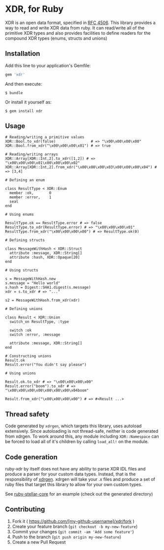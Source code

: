 # XDR, for Ruby

XDR is an open data format, specified in [RFC 4506](http://tools.ietf.org/html/rfc4506.html).  This library provides a way to read and write XDR data from ruby.  It can read/write all of the primitive XDR types and also provides facilities to define readers for the compound XDR types (enums, structs and unions)

## Installation

Add this line to your application's Gemfile:

```ruby
gem 'xdr'
```

And then execute:

    $ bundle

Or install it yourself as:

    $ gem install xdr

## Usage

```
# Reading/writing a primitive values
XDR::Bool.to_xdr(false)                # => "\x00\x00\x00\x00"
XDR::Bool.from_xdr("\x00\x00\x00\x01") # => true

# Reading/writing arrays
XDR::Array[XDR::Int,2].to_xdr([1,2]) # => "\x00\x00\x00\x01\x00\x00\x00\x02"
XDR::Array[XDR::Int,2].from_xdr("\x00\x00\x00\x03\x00\x00\x00\x04") # => [3,4]

# Defining an enum

class ResultType < XDR::Enum
  member :ok,       0
  member :error,    1
  seal
end

# Using enums

ResultType.ok == ResultType.error # => false
ResultType.to_xdr(ResultType.error) # => "\x00\x00\x00\x01"
ResultType.from_xdr("\x00\x00\x00\x00") # => ResultType.ok(0)

# Defining structs

class MessageWithHash < XDR::Struct
  attribute :message, XDR::String[]
  attribute :hash, XDR::Opaque[20]
end

# Using structs

s = MessageWithHash.new
s.message = "Hello world"
s.hash = Digest::SHA1.digest(s.message)
xdr = s.to_xdr # => "..."

s2 = MessageWithHash.from_xdr(xdr)

# Defining unions

class Result < XDR::Union
  switch_on ResultType, :type

  switch :ok
  switch :error, :message

  attribute :message, XDR::String[]
end

# Constructing unions
Result.ok
Result.error("You didn't say please")

# Using unions

Result.ok.to_xdr # => "\x00\x00\x00\x00"
Result.error("boom").to_xdr # => "\x00\x00\x00\x00\x00\x00\x00\x04boom"

Result.from_xdr("\x00\x00\x00\x00") # => #<Result ...>

```

## Thread safety

Code generated by `xdrgen`, which targets this library, uses autoload extensively.
Since autoloading is not thread-safe, neither is code generated from xdrgen. To
work around this, any module including `XDR::Namespace` can be forced to load
all of it's children by calling `load_all!` on the module.

## Code generation

ruby-xdr by itself does not have any ability to parse XDR IDL files and produce a parser for your custom data types.  Instead, that is the responsibility of [xdrgen](http://github.com/stellar/xdrgen).  xdrgen will take your .x files and produce a set of ruby files that target this library to allow for your own custom types.

See [ruby-stellar-core](http://github.com/stellar/ruby-stellar-core) for an example (check out the generated directory)

## Contributing

1. Fork it ( https://github.com/[my-github-username]/xdr/fork )
2. Create your feature branch (`git checkout -b my-new-feature`)
3. Commit your changes (`git commit -am 'Add some feature'`)
4. Push to the branch (`git push origin my-new-feature`)
5. Create a new Pull Request
